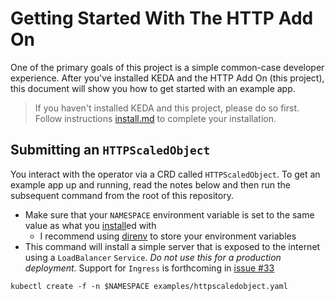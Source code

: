 # Getting Started With The HTTP Add On

One of the primary goals of this project is a simple common-case developer experience. After you've installed KEDA and the HTTP Add On (this project), this document will show you how to get started with an example app.

>If you haven't installed KEDA and this project, please do so first. Follow instructions [install.md](./install.md) to complete your installation.

## Submitting an `HTTPScaledObject`

You interact with the operator via a CRD called `HTTPScaledObject`. To get an example app up and running, read the notes below and then run the subsequent command from the root of this repository.

- Make sure that your `NAMESPACE` environment variable is set to the same value as what you [install](./install.md)ed with
  - I recommend using [direnv](https://direnv.net/) to store your environment variables
- This command will install a simple server that is exposed to the internet using a `LoadBalancer` `Service`. _Do not use this for a production deployment_. Support for `Ingress` is forthcoming in [issue #33](https://github.com/kedacore/http-add-on/issues/33)

```shell
kubectl create -f -n $NAMESPACE examples/httpscaledobject.yaml
```
